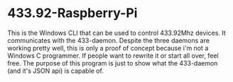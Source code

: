 433.92-Raspberry-Pi
===================

This is the Windows CLI that can be used to control 433.92Mhz devices. It communicates with the 433-daemon.
Despite the three daemons are working pretty well, this is only a proof of concept because i'm not a Windows C programmer. 
If people want to rewrite it or start all over, feel free. The purpose of this program is just to show what the 433-daemon (and it's JSON api) is capable of.
